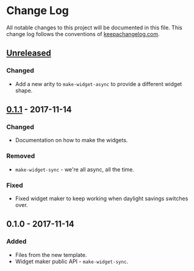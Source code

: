 # Change Log
All notable changes to this project will be documented in this file. This change log follows the conventions of [keepachangelog.com](http://keepachangelog.com/).

## [Unreleased]
### Changed
- Add a new arity to `make-widget-async` to provide a different widget shape.

## [0.1.1] - 2017-11-14
### Changed
- Documentation on how to make the widgets.

### Removed
- `make-widget-sync` - we're all async, all the time.

### Fixed
- Fixed widget maker to keep working when daylight savings switches over.

## 0.1.0 - 2017-11-14
### Added
- Files from the new template.
- Widget maker public API - `make-widget-sync`.

[Unreleased]: https://github.com/your-name/clj-aws-iot-client/compare/0.1.1...HEAD
[0.1.1]: https://github.com/your-name/clj-aws-iot-client/compare/0.1.0...0.1.1

